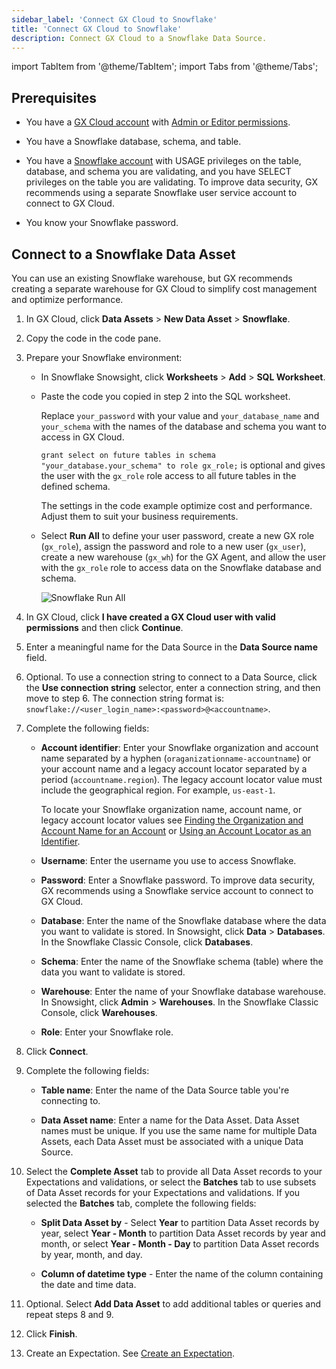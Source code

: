 ```yaml
---
sidebar_label: 'Connect GX Cloud to Snowflake'
title: 'Connect GX Cloud to Snowflake'
description: Connect GX Cloud to a Snowflake Data Source.
---
```


import TabItem from '@theme/TabItem';
import Tabs from '@theme/Tabs';

## Prerequisites

- You have a [GX Cloud account](https://greatexpectations.io/cloud) with [Admin or Editor permissions](../about_gx.md#roles-and-responsibilities).

- You have a Snowflake database, schema, and table.

- You have a [Snowflake account](https://docs.snowflake.com/en/user-guide-admin) with USAGE privileges on the table, database, and schema you are validating, and you have SELECT privileges on the table you are validating. To improve data security, GX recommends using a separate Snowflake user service account to connect to GX Cloud.

- You know your Snowflake password.

## Connect to a Snowflake Data Asset

You can use an existing Snowflake warehouse, but GX recommends creating a separate warehouse for GX Cloud to simplify cost management and optimize performance.

1. In GX Cloud, click **Data Assets** > **New Data Asset** > **Snowflake**.

2. Copy the code in the code pane.

3. Prepare your Snowflake environment:

   - In Snowflake Snowsight, click **Worksheets** > **Add** > **SQL Worksheet**.

   - Paste the code you copied in step 2 into the SQL worksheet.

      Replace `your_password` with your value and `your_database_name` and `your_schema` with the names of the database and schema you want to access in GX Cloud.

      `grant select on future tables in schema "your_database.your_schema" to role gx_role;` is optional and gives the user with the `gx_role` role access to all future tables in the defined schema.

      The settings in the code example optimize cost and performance. Adjust them to suit your business requirements.

   - Select **Run All** to define your user password, create a new GX role (`gx_role`), assign the password and role to a new user (`gx_user`), create a new warehouse (`gx_wh`) for the GX Agent, and allow the user with the `gx_role` role to access data on the Snowflake database and schema.

       ![Snowflake Run All](/img/run_all.png)

4. In GX Cloud, click **I have created a GX Cloud user with valid permissions** and then click **Continue**.

5. Enter a meaningful name for the Data Source in the **Data Source name** field.

6. Optional. To use a connection string to connect to a Data Source, click the **Use connection string** selector, enter a connection string, and then move to step 6. The connection string format is: `snowflake://<user_login_name>:<password>@<accountname>`.

7. Complete the following fields:

    - **Account identifier**: Enter your Snowflake organization and account name separated by a hyphen (`oraganizationname-accountname`) or your account name and a legacy account locator separated by a period (`accountname.region`). The legacy account locator value must include the geographical region. For example, `us-east-1`. 
    
        To locate your Snowflake organization name, account name, or legacy account locator values see [Finding the Organization and Account Name for an Account](https://docs.snowflake.com/en/user-guide/admin-account-identifier#finding-the-organization-and-account-name-for-an-account) or [Using an Account Locator as an Identifier](https://docs.snowflake.com/en/user-guide/admin-account-identifier#using-an-account-locator-as-an-identifier).
    
    - **Username**: Enter the username you use to access Snowflake.

    - **Password**: Enter a Snowflake password. To improve data security, GX recommends using a Snowflake service account to connect to GX Cloud.

    - **Database**: Enter the name of the Snowflake database where the data you want to validate is stored. In Snowsight, click **Data** > **Databases**. In the Snowflake Classic Console, click **Databases**.
 
    - **Schema**: Enter the name of the Snowflake schema (table) where the data you want to validate is stored.

    - **Warehouse**: Enter the name of your Snowflake database warehouse. In Snowsight, click **Admin** > **Warehouses**. In the Snowflake Classic Console, click **Warehouses**.

    - **Role**: Enter your Snowflake role.

8. Click **Connect**.

9. Complete the following fields:

    - **Table name**: Enter the name of the Data Source table you're connecting to.
    
    - **Data Asset name**: Enter a name for the Data Asset. Data Asset names must be unique. If you use the same name for multiple Data Assets, each Data Asset must be associated with a unique Data Source.

10. Select the **Complete Asset** tab to provide all Data Asset records to your Expectations and validations, or select the **Batches** tab to use subsets of Data Asset records for your Expectations and validations. If you selected the **Batches** tab, complete the following fields:

    - **Split Data Asset by** - Select **Year** to partition Data Asset records by year, select **Year - Month** to partition Data Asset records by year and month, or select **Year - Month - Day** to partition Data Asset records by year, month, and day.

    - **Column of datetime type** - Enter the name of the column containing the date and time data.

11. Optional. Select **Add Data Asset** to add additional tables or queries and repeat steps 8 and 9.

12. Click **Finish**.

13. Create an Expectation. See [Create an Expectation](/cloud/expectations/manage_expectations.md#create-an-expectation).
